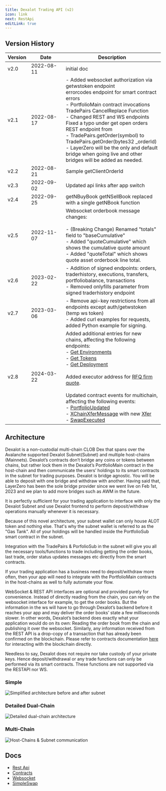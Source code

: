 ```yaml
---
title: Dexalot Trading API (v2)
icon: link
next: RestApi
editLink: true
---
```


## Version History

 Version | <div style="width:95px">Date</div> | Description |
|---|---|---|
| v2.0 | 2022-08-11 | initial doc |
| v2.1 | 2022-08-17 | - Added websocket authorization via getwstoken endpoint<br>errorcodes endpoint for smart contract errors<br>- PortfolioMain contract invocations<br>TradePairs CancelReplace Function<br>- Changed REST and WS endpoints<br>Fixed a typo under get open orders REST endpoint from<br>- TradePairs.getOrder(symbol) to TradePairs.getOrder(bytes32 _orderId)<br>- LayerZero will be the only and default bridge when going live and other bridges will be added as needed.|
| v2.2 | 2022-08-21 | Sample getClientOrderId |
| v2.3 | 2022-09-02 | Updated api links after app switch |
| v2.4 | 2022-09-25 | getNBuyBook getNSellBook replaced with a single getNBook function |
| v2.5 | 2022-11-07 | Websocket orderbook message changes:<br><br>- (Breaking Change) Renamed "totals" field to "baseCumulative"<br>- Added "quoteCumulative" which shows the cumulative quote amount<br>- Added "quoteTotal" which shows quote asset orderbook line total.|
| v2.6 | 2023-02-22 |- Addition of signed endpoints: orders, traderhistory, executions, transfers, portfoliobalance, transactions<br>- Removed onlyfills parameter from signed traderhistory endpoint|
| v2.7 | 2023-03-06 |- Remove api-key restrictions from all endpoints except auth/getwstoken (temp ws token)<br>- Added curl examples for requests, added Python example for signing.|
| v2.8 | 2024-03-22 |Added additional entries for new chains, affecting the following endpoints:<br>- [Get Environments](/apiv2/RestApi.md#get-environments)<br>- [Get Tokens](/apiv2/RestApi.md#get-tokens)<br>- [Get Deployment](/apiv2/RestApi.md#get-deployment-contract-addresses-and-abi)<br><br>Added executor address for [RFQ firm quote](/apiv2/SimpleSwap.md#_4-request-firm-quote).<br><br>Updated contract events for multichain, affecting the following events:<br>- [PortfolioUpdated](/contracts/interfaces/IPortfolio.html#portfolioupdated)<br>- [XChainXferMessage](/contracts/interfaces/IPortfolioBridge.html#xchainxfermessage) with new [Xfer](/contracts/interfaces/IPortfolio.html#xfer)<br>- [SwapExecuted](/contracts/MainnetRFQ.html#swapexecuted)|

## Architecture

Dexalot is a non-custodial multi-chain CLOB Dex that spans over the
Avalanche supported Dexalot Subnet(Subnet) and multiple host-chains (Mainnets).
Dexalot’s contracts don’t bridge any coins or tokens between chains,
but rather lock them in the Dexalot’s PortfolioMain contract in
the host-chain and then communicate the users’ holdings to its smart
contracts in the subnet for trading purposes. Dexalot is bridge
agnostic. You will be able to deposit with one bridge and withdraw with
another. Having said that, LayerZero has been the sole bridge provider
since we went live on Feb 1st, 2023 and we plan to add more bridges such
as AWM in the future.

It is perfectly sufficient for your trading application to interface
with only the Dexalot Subnet and use Dexalot frontend to perform
deposit/withdraw operations manually whenever it is necessary.

Because of this novel architecture, your subnet wallet can only house
ALOT token and nothing else. That's why the subnet wallet is referred to
as the "Gas Tank". All of your holdings will be handled inside the
PortfolioSub smart contract in the subnet.

Integration with the TradePairs & PorfolioSub in the subnet will give
you all the necessary tools/functions to trade including getting the
order books, last trade, order status updates messages etc directly from
the smart contracts.

If your trading application has a business need to deposit/withdraw more
often, then your app will need to integrate with the PortfolioMain
contracts in the host-chains as well to fully automate your flow.

WebSocket & REST API interfaces are optional and provided purely for
convenience. Instead of directly reading from the chain, you can rely on
the websocket interface for example, to get the order books. But the
information in the ws will have to go through Dexalot’s backend before
it reaches your app and may deliver the order books’ state a few
milliseconds slower. In other words, Dexalot’s backend does exactly what
your application would do on its own: Reading the order book from the
chain and publishing it over the websocket. Similarly, any information
received from the REST API is a drop-copy of a transaction that has
already been confirmed on the blockchain.  Please refer to contracts
documentation [here](/contracts) for interacting with the blockchain
directly.

Needless to say, Dexalot does not require nor take custody of your
private keys. Hence deposit/withdrawal or any trade functions can only
be performed via its smart contracts. These functions are not supported
via the RESTAPI nor WS.

### Simple

![Simplified architecture before and after subnet](/images/api/simple.png)

###  Detailed Dual-Chain

![Detailed dual-chain architecture](/images/api/detailed_dark1.png)

###  Multi-Chain

![Host-Chains & Subnet communication](/images/api/contracts_architecture.png)

## Docs

* [Rest Api](/apiv2/RestApi.md)
* [Contracts](/apiv2/Contracts.md)
* [Websocket](/apiv2/Websocket.md)
* [SimpleSwap](/apiv2/SimpleSwap.md)
